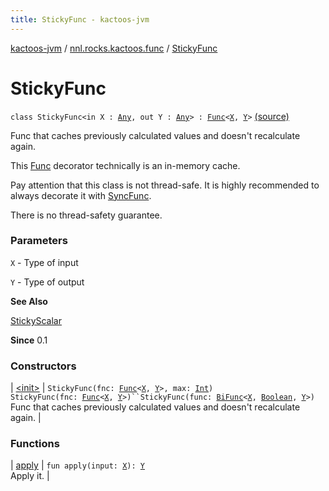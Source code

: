 ```yaml
---
title: StickyFunc - kactoos-jvm
---
```


[kactoos-jvm](../../index.html) / [nnl.rocks.kactoos.func](../index.html) / [StickyFunc](./index.html)

# StickyFunc

`class StickyFunc<in X : `[`Any`](https://kotlinlang.org/api/latest/jvm/stdlib/kotlin/-any/index.html)`, out Y : `[`Any`](https://kotlinlang.org/api/latest/jvm/stdlib/kotlin/-any/index.html)`> : `[`Func`](../../nnl.rocks.kactoos/-func/index.html)`<`[`X`](index.html#X)`, `[`Y`](index.html#Y)`>` [(source)](https://github.com/neonailol/kactoos/blob/master/kactoos-jvm/src/main/kotlin/nnl/rocks/kactoos/func/StickyFunc.kt#L25)

Func that caches previously calculated values and doesn't
recalculate again.

This [Func](../../nnl.rocks.kactoos/-func/index.html) decorator technically is an in-memory
cache.

Pay attention that this class is not thread-safe. It is highly
recommended to always decorate it with [SyncFunc](../-sync-func/index.html).

There is no thread-safety guarantee.

### Parameters

`X` - Type of input

`Y` - Type of output

**See Also**

[StickyScalar](../../nnl.rocks.kactoos.scalar/-sticky-scalar/index.html)

**Since**
0.1

### Constructors

| [&lt;init&gt;](-init-.html) | `StickyFunc(fnc: `[`Func`](../../nnl.rocks.kactoos/-func/index.html)`<`[`X`](index.html#X)`, `[`Y`](index.html#Y)`>, max: `[`Int`](https://kotlinlang.org/api/latest/jvm/stdlib/kotlin/-int/index.html)`)`<br>`StickyFunc(fnc: `[`Func`](../../nnl.rocks.kactoos/-func/index.html)`<`[`X`](index.html#X)`, `[`Y`](index.html#Y)`>)``StickyFunc(func: `[`BiFunc`](../../nnl.rocks.kactoos/-bi-func/index.html)`<`[`X`](index.html#X)`, `[`Boolean`](https://kotlinlang.org/api/latest/jvm/stdlib/kotlin/-boolean/index.html)`, `[`Y`](index.html#Y)`>)`<br>Func that caches previously calculated values and doesn't recalculate again. |

### Functions

| [apply](apply.html) | `fun apply(input: `[`X`](index.html#X)`): `[`Y`](index.html#Y)<br>Apply it. |

